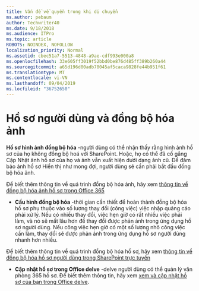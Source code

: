 ```yaml
---
title: Vấn đề về quyền trong khi di chuyển
ms.author: pebaum
author: Techwriter40
ms.date: 9/18/2018
ms.audience: ITPro
ms.topic: article
ROBOTS: NOINDEX, NOFOLLOW
localization_priority: Normal
ms.assetid: cbec51a7-5513-4848-a9ae-cdf993e000a8
ms.openlocfilehash: 33e605ff3019f52bbd0be876d485ff389b260a44
ms.sourcegitcommit: a65d196d00adb70045af5caca9828fe44b951f61
ms.translationtype: MT
ms.contentlocale: vi-VN
ms.lasthandoff: 09/04/2019
ms.locfileid: "36752650"
---
```

# <a name="user-profile-and-photo-synchronization"></a>Hồ sơ người dùng và đồng bộ hóa ảnh

 **Hồ sơ hình ảnh đồng bộ hóa** -người dùng có thể nhận thấy rằng hình ảnh hồ sơ của họ không đồng bộ hoá với SharePoint. Hoặc, họ có thể đã cố gắng Cập Nhật ảnh hồ sơ của họ và ảnh vẫn xuất hiện dưới dạng ảnh cũ. Để đảm bảo ảnh hồ sơ Hiển thị như mong đợi, người dùng sẽ cần phải bắt đầu đồng bộ hóa ảnh. 
  
Để biết thêm thông tin về quá trình đồng bộ hóa ảnh, hãy xem [thông tin về đồng bộ hóa ảnh hồ sơ trong Office 365](https://go.microsoft.com/fwlink/?linkid=2022634)
  
- **Cấu hình đồng bộ hóa** -thời gian cần thiết để hoàn thành đồng bộ hóa hồ sơ phụ thuộc vào số lượng thay đổi (công việc) việc nhập quảng cáo phải xử lý. Nếu có nhiều thay đổi, việc hẹn giờ có rất nhiều việc phải làm, và nó sẽ mất lâu hơn để thay đổi được phản ánh trong ứng dụng hồ sơ người dùng. Nếu công việc hẹn giờ có một số lượng nhỏ công việc cần làm, thay đổi sẽ được phản ánh trong ứng dụng hồ sơ người dùng nhanh hơn nhiều. 
  
Để biết thêm thông tin về quá trình đồng bộ hóa hồ sơ, hãy xem [thông tin về đồng bộ hóa hồ sơ người dùng trong SharePoint trực tuyến](https://go.microsoft.com/fwlink/?linkid=2022639)
    
- **Cập nhật hồ sơ trong Office delve** -delve người dùng có thể quản lý văn phòng 365 hồ sơ. Để biết thêm thông tin, hãy xem [xem và cập nhật hồ sơ của bạn trong Office delve](https://support.office.com/article/View-and-update-your-profile-in-Office-Delve-4e84343b-eedf-45a1-aeb9-8627ccca14ba).
    

